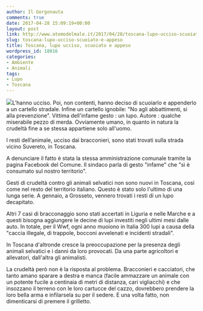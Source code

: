 ```yaml
---
author: Il Gorgonauta
comments: true
date: 2017-04-28 15:09:19+00:00
layout: post
link: http://www.atomodelmale.it/2017/04/28/toscana-lupo-ucciso-scuoiato-e-appeso/
slug: toscana-lupo-ucciso-scuoiato-e-appeso
title: Toscana, lupo ucciso, scuoiato e appeso
wordpress_id: 18016
categories:
- Ambiente
- Animali
tags:
- Lupo
- Toscana
---
```


![](http://www.atomodelmale.it/wp-content/uploads/2017/04/lupo-toscana2-848x420-300x149.jpg)L'hanno ucciso. Poi, non contenti, hanno deciso di scuoiarlo e appenderlo a un cartello stradale. Infine un cartello ignobile: "No agli abbattimenti, si alla prevenzione". Vittima dell'infame gesto : un lupo. Autore : qualche miserabile pezzo di merda. Ovviamente umano, in quanto in natura la crudeltà fine a se stessa appartiene solo all'uomo.

I resti dell’animale, ucciso dai bracconieri, sono stati trovati sulla strada vicino Suvereto, in Toscana.<!-- more -->


A denunciare il fatto è stata la stessa amministrazione comunale tramite la pagina Facebook del Comune. Il sindaco parla di gesto "infame" che "si è consumato sul nostro territorio".

Gesti di crudeltà contro gli animali selvatici non sono nuovi in Toscana, così come nel resto del territorio italiano. Questo è stato solo l'ultimo di una lunga serie. A gennaio, a Grosseto, vennero trovati i resti di un lupo decapitato.

Altri 7 casi di bracconaggio sono stati accertati in Liguria e nelle Marche e a questi bisogna aggiungere le decine di lupi investiti negli ultimi mesi dalle auto. In totale, per il Wwf, ogni anno muoiono in Italia 300 lupi a causa della "caccia illegale, di trappole, bocconi avvelenati e incidenti stradali".

In Toscana d'altronde cresce la preoccupazione per la presenza degli animali selvatici e i danni da loro provocati. Da una parte agricoltori e allevatori, dall'altra gli animalisti.

La crudeltà però non è la risposta al problema. Bracconieri e cacciatori, che tanto amano sparare a destra e manca (facile ammazzare un animale con un potente fucile a centinaia di metri di distanza, cari vigliacchi) e che insozzano il terreno con le loro cartucce del cazzo, dovrebbero prendere la loro bella arma e infilarsela su per il sedere. E una volta fatto, non dimenticarsi di premere il grilletto.


